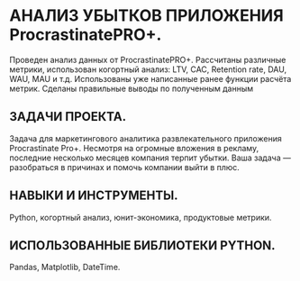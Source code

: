 # АНАЛИЗ УБЫТКОВ ПРИЛОЖЕНИЯ ProcrastinatePRO+.

Проведен анализ данных от ProcrastinatePRO+. Рассчитаны различные метрики, использован когортный анализ: LTV, CAC, Retention rate, DAU, WAU, MAU и т.д.
Использованы уже написанные ранее функции расчёта метрик. Сделаны правильные выводы по полученным данным

## ЗАДАЧИ ПРОЕКТА.

Задача для маркетингового аналитика развлекательного приложения Procrastinate Pro+. Несмотря на огромные вложения в рекламу,
последние несколько месяцев компания терпит убытки. Ваша задача — разобраться в причинах и помочь компании выйти в плюс.

## НАВЫКИ И ИНСТРУМЕНТЫ.

Python, когортный анализ, юнит-экономика, продуктовые метрики.

## ИСПОЛЬЗОВАННЫЕ БИБЛИОТЕКИ PYTHON.

Pandas, Matplotlib, DateTime.
